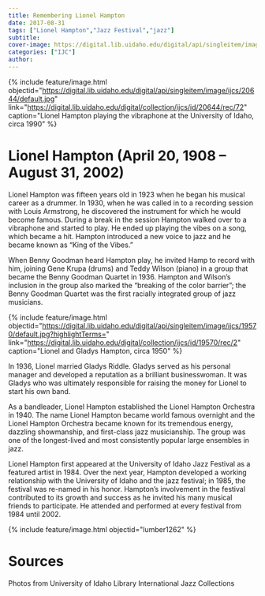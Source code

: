 ```yaml
---
title: Remembering Lionel Hampton
date: 2017-08-31
tags: ["Lionel Hampton","Jazz Festival","jazz"]
subtitle: 
cover-image: https://digital.lib.uidaho.edu/digital/api/singleitem/image/ijcs/20644/default.jpg
categories: ["IJC"]
author: 
---
```


{% include feature/image.html objectid="https://digital.lib.uidaho.edu/digital/api/singleitem/image/ijcs/20644/default.jpg" link="https://digital.lib.uidaho.edu/digital/collection/ijcs/id/20644/rec/72" caption="Lionel Hampton playing the vibraphone at the University of Idaho, circa 1990" %}

# Lionel Hampton (April 20, 1908 – August 31, 2002)

Lionel Hampton was fifteen years old in 1923 when he began his musical career as a drummer. In 1930, when he was called in to a recording session with Louis Armstrong, he discovered the instrument for which he would become famous. During a break in the session Hampton walked over to a vibraphone and started to play. He ended up playing the vibes on a song, which became a hit. Hampton introduced a new voice to jazz and he became known as “King of the Vibes.”

When Benny Goodman heard Hampton play, he invited Hamp to record with him, joining Gene Krupa (drums) and Teddy Wilson (piano) in a group that became the Benny Goodman Quartet in 1936. Hampton and Wilson’s inclusion in the group also marked the “breaking of the color barrier”; the Benny Goodman Quartet was the first racially integrated group of jazz musicians.

{% include feature/image.html objectid="https://digital.lib.uidaho.edu/digital/api/singleitem/image/ijcs/19570/default.jpg?highlightTerms=" link="https://digital.lib.uidaho.edu/digital/collection/ijcs/id/19570/rec/2" caption="Lionel and Gladys Hampton, circa 1950" %}

In 1936, Lionel married Gladys Riddle. Gladys served as his personal manager and developed a reputation as a brilliant businesswoman. It was Gladys who was ultimately responsible for raising the money for Lionel to start his own band.

As a bandleader, Lionel Hampton established the Lionel Hampton Orchestra in 1940. The name Lionel Hampton became world famous overnight and the Lionel Hampton Orchestra became known for its tremendous energy, dazzling showmanship, and first-class jazz musicianship. The group was one of the longest-lived and most consistently popular large ensembles in jazz.

Lionel Hampton first appeared at the University of Idaho Jazz Festival as a featured artist in 1984. Over the next year, Hampton developed a working relationship with the University of Idaho and the jazz festival; in 1985, the festival was re-named in his honor. Hampton’s involvement in the festival contributed to its growth and success as he invited his many musical friends to participate. He attended and performed at every festival from 1984 until 2002.

{% include feature/image.html objectid="lumber1262" %}

# Sources

Photos from University of Idaho Library International Jazz Collections